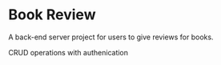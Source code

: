 # Book Review

A back-end server project for users to give reviews for books.

CRUD operations with authenication